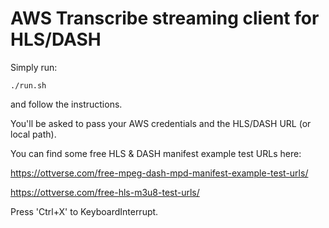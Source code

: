 # AWS Transcribe streaming client for HLS/DASH

Simply run:
```
./run.sh
```
and follow the instructions.

You'll be asked to pass your AWS credentials and the HLS/DASH URL (or local path).

You can find some free HLS & DASH manifest example test URLs here:

https://ottverse.com/free-mpeg-dash-mpd-manifest-example-test-urls/

https://ottverse.com/free-hls-m3u8-test-urls/

Press 'Ctrl+X' to KeyboardInterrupt.
